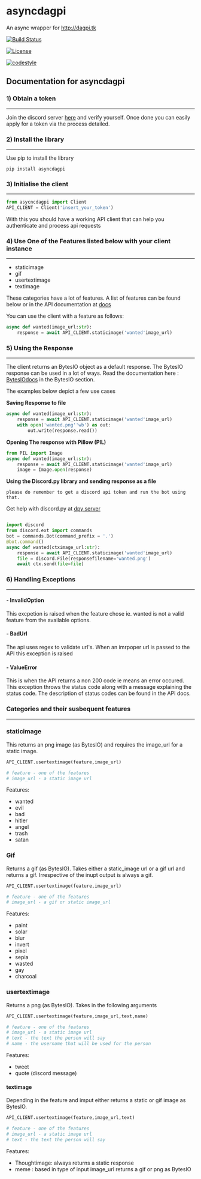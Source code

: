 # asyncdagpi
An async wrapper for http://dagpi.tk

[![Build Status](https://travis-ci.com/Daggy1234/asyncdagpi.svg?branch=master)](https://travis-ci.com/Daggy1234/asyncdagpi)

[![License](https://img.shields.io/github/license/daggy1234/asyncdagpi)](https://mit-license.org/)

[![codestyle](https://img.shields.io/badge/code%20style-black-000000.svg)](https://pypi.org/project/black/)

## Documentation for asyncdagpi

### 1) Obtain a token

- - -
Join the discord server [here](http://server.daggy.tech) and verify yourself. Once done you can easily apply for a token via the process detailed.

### 2) Install the library

- - -

Use pip to install the library

```shell script
pip install asyncdagpi
```

### 3) Initialise the client

- - -

```python
from asycncdagpi import Client
API_CLIENT = Client('insert_your_token')
```

With this you should have a working API client that can help you authenticate and process api requests

### 4) Use One of the Features listed below with your client instance

- - -

- staticimage
- gif
- usertextimage
- textimage

These categories have a lot of features. A list of features can be found below or in the API documentation at 
[docs](http://dagpi.tk/docs)

You can use the client with a feature as follows:

```python
async def wanted(image_url:str):
    response = await API_CLIENT.staticimage('wanted'image_url)
```

### 5) Using the Response

- - -

The client returns an BytesIO object as a default response. The BytesIO response can be used in a lot of ways. Read the documentation here : [BytesIOdocs](https://docs.python.org/3/library/io.html) in the BytesIO section.

The examples below depict a few use cases

**Saving Response to file**

```python
async def wanted(image_url:str):
    response = await API_CLIENT.staticimage('wanted'image_url)
    with open('wanted.png''wb') as out:
        out.write(response.read())
```

**Opening The response with Pillow (PIL)**

```python
from PIL import Image
async def wanted(image_url:str):
    response = await API_CLIENT.staticimage('wanted'image_url)
    image = Image.open(response)
```

**Using the Discord.py library and sending response as a file**

`please do remember to get a discord api token and run the bot using that.`

Get help with discord.py at [dpy server](https://discord.gg/dpy)

```python

import discord
from discord.ext import commands
bot = commands.Bot(command_prefix = '.')
@bot.command()
async def wanted(ctximage_url:str):
    response = await API_CLIENT.staticimage('wanted'image_url)
    file = discord.File(responsefilename='wanted.png')
    await ctx.send(file=file)  
```

### 6) Handling Exceptions

- - -

#### -  InvalidOption

This excpetion is raised when the feature chose ie. wanted is not a valid feature from the available options.

#### -  BadUrl

The api uses regex to validate url's. When an imrpoper url is passed to the API this exception is raised

#### -  ValueError

This is when the API returns a non 200 code ie means an error occured. This exception throws the status code along with a message explaining the status code. The description of status codes can be found in the API docs.

### Categories and their susbequent features

- - -

### staticimage

This returns an png image (as BytesIO) and requires the image_url for a static image.

 ```python
API_CLIENT.usertextimage(feature,image_url)

# feature - one of the features
# image_url - a static image url
```

Features:

- wanted
- evil
- bad
- hitler
- angel
- trash
- satan

### Gif

Returns a gif (as BytesIO). Takes either  a static_image url or a gif url and returns a gif. Irrespective of the inupt output is always a gif.

 ```python
API_CLIENT.usertextimage(feature,image_url)

# feature - one of the features
# image_url - a gif or static image_url
```

Features:

- paint
- solar
- blur
- invert
- pixel
- sepia
- wasted
- gay
- charcoal

### usertextimage

Returns a png (as BytesIO). Takes in the following arguments

```python
API_CLIENT.usertextimage(feature,image_url,text,name)

# feature - one of the features
# image_url - a static image url
# text - the text the person will say
# name - the username that will be used for the person
```

Features:

- tweet
- quote (discord message)

#### textimage

Depending in the feature and imput either returns a static or gif image as BytesIO.

```python
API_CLIENT.usertextimage(feature,image_url,text)

# feature - one of the features
# image_url - a static image url
# text - the text the person will say
```

Features:

- Thoughtimage: always returns a static response
- meme : based in type of input image_url returns a gif or png as BytesIO
